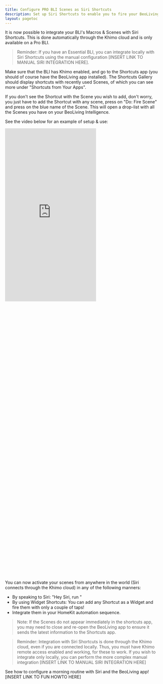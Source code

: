 ```yaml
---
title: Configure PRO BLI Scenes as Siri Shortcuts
description: Set up Siri Shortcuts to enable you to fire your BeoLiving Intelligence's scenes by talking to Siri.
layout: pagetoc
---
```


It is now possible to integrate your BLI's Macros & Scenes with Siri Shortcuts. This is done automatically through the Khimo cloud and is only available on a Pro BLI.

> Reminder: If you have an Essential BLI, you can integrate locally with Siri Shortcuts using the manual configuration [INSERT LINK TO MANUAL SIRI INTEGRATION HERE].

Make sure that the BLI has Khimo enabled, and go to the Shortcuts app (you should of course have the BeoLiving app installed). The Shortcuts Gallery should display shortcuts with recently used Scenes, of which you can see more under "Shortcuts from Your Apps".

If you don't see the Shortcut with the Scene you wish to add, don't worry, you just have to add the Shortcut with any scene, press on "Do: Fire Scene" and press on the blue name of the Scene. This will open a drop-list with all the Scenes you have on your BeoLiving Intelligence.

See the video below for an example of setup & use:
<div class="embed-responsive" style="padding-bottom: 179%;">
  <iframe class="embed-responsive-item" src="https://www.youtube.com/embed/xHiV_L_SScU?autoplay=1&loop=1"  frameborder="0" height="570" allow="autoplay; encrypted-media" allowfullscreen muted></iframe>
</div>

You can now activate your scenes from anywhere in the world (Siri connects through the Khimo cloud) in any of the following manners:
 - By speaking to Siri: "Hey Siri, run <NAME OF SHORTCUT>"
 - By using Widget Shortcuts: You can add any Shortcut as a Widget and fire them with only a couple of taps!
 - Integrate them in your HomeKit automation sequence.

> Note: If the Scenes do not appear immediately in the shortcuts app, you may need to close and re-open the BeoLiving app to ensure it sends the latest information to the Shortcuts app.

> Reminder: Integration with Siri Shortcuts is done through the Khimo cloud, even if you are connected locally. Thus, you must have Khimo remote access enabled and working, for these to work. If you wish to integrate only locally, you can perform the more complex manual integration [INSERT LINK TO MANUAL SIRI INTEGRATION HERE]

See how to configure a morning routine with Siri and the BeoLiving app![INSERT LINK TO FUN HOWTO HERE]